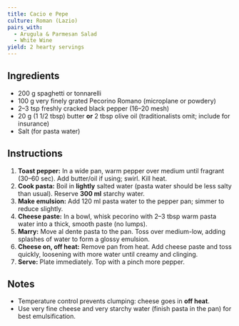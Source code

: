 ```yaml
---
title: Cacio e Pepe
culture: Roman (Lazio)
pairs_with:
  - Arugula & Parmesan Salad
  - White Wine
yield: 2 hearty servings
---
```


## Ingredients
- 200 g spaghetti or tonnarelli
- 100 g very finely grated Pecorino Romano (microplane or powdery)
- 2–3 tsp freshly cracked black pepper (16–20 mesh)
- 20 g (1 1/2 tbsp) butter **or** 2 tbsp olive oil (traditionalists omit; include for insurance)
- Salt (for pasta water)

## Instructions
1. **Toast pepper:** In a wide pan, warm pepper over medium until fragrant (30–60 sec). Add butter/oil if using; swirl. Kill heat.
2. **Cook pasta:** Boil in **lightly** salted water (pasta water should be less salty than usual). Reserve **300 ml** starchy water.
3. **Make emulsion:** Add 120 ml pasta water to the pepper pan; simmer to reduce slightly.
4. **Cheese paste:** In a bowl, whisk pecorino with 2–3 tbsp warm pasta water into a thick, smooth paste (no lumps).
5. **Marry:** Move al dente pasta to the pan. Toss over medium-low, adding splashes of water to form a glossy emulsion.
6. **Cheese on, off heat:** Remove pan from heat. Add cheese paste and toss quickly, loosening with more water until creamy and clinging.
7. **Serve:** Plate immediately. Top with a pinch more pepper.

## Notes
- Temperature control prevents clumping: cheese goes in **off heat**.  
- Use very fine cheese and very starchy water (finish pasta in the pan) for best emulsification.
